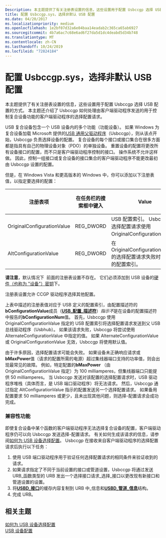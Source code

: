 ```yaml
---
Description: 本主题提供了有关注册表设置的信息，这些设置用于配置 Usbccgp 选择 USB 配置的方式。
title: 配置 Usbccgp.sys，选择非默认 USB 配置
ms.date: 04/20/2017
ms.localizationpriority: medium
ms.openlocfilehash: 1e2bf07d32a6e04baa14eadab2c365ca65ab6927
ms.sourcegitcommit: 4b7a6ac7c68e6ad6f27da5d1dc4deabd5d34b748
ms.translationtype: MT
ms.contentlocale: zh-CN
ms.lasthandoff: 10/24/2019
ms.locfileid: "72824184"
---
```

# <a name="configuring-usbccgpsys-to-select-a-non-default-usb-configuration"></a>配置 Usbccgp.sys，选择非默认 USB 配置


本主题提供了有关注册表设置的信息，这些设置用于配置 Usbccgp 选择 USB 配置的方式。 本主题还介绍了 Usbccgp 如何处理由客户端驱动程序发送的用于控制复合设备功能的客户端驱动程序的选择配置请求。




USB 复合设备包含一个 USB 设备内的多个功能（功能设备）。 如果 Windows 为复合设备加载 Microsoft 提供的[USB 通用父驱动程序](usb-common-class-generic-parent-driver.md)（Usbccgp），则从该点开始，Usbccgp 负责选择设备的配置。 复合设备的每个接口或接口集合在很多方面都是指具有自己的物理设备对象（PDO）的单独设备。 重置设备的配置将更改所有设备接口的配置，而不只是客户端驱动程序控制的接口。 操作系统不允许这样做。 因此，控制一组接口或复合设备的接口集合的客户端驱动程序不能更改最初由 Usbccgp 设置的配置。

但是，在 Windows Vista 和更高版本的 Windows 中，你可以添加以下注册表值，以指定要选择的配置：

| 注册表项               | 在任务栏的搜索框中键入       | Value                                                                                                          | 默认值 |
|----------------------------|------------|----------------------------------------------------------------------------------------------------------------|---------------|
| OriginalConfigurationValue | REG\_DWORD | USB 配置索引。 Usbccgp 对选择配置请求使用 OriginalConfigurationValue。 | 0             |
| AltConfigurationValue      | REG\_DWORD | 在 OriginalConfigurationValue 的选择配置请求失败时要使用的配置索引。      | 0             |

 

**请注意**，默认情况下  前面的注册表设置不存在。 它们必须添加到 USB 设备的[硬件（也称为 "设备"）密钥](https://docs.microsoft.com/windows-hardware/drivers/install/opening-a-device-s-hardware-key)下。

 

注册表设置允许 CCGP 驱动程序选择其他配置。

上表中描述的注册表值对应于 USB 定义的配置索引，由配置描述符的**bConfigurationValue**成员（[**USB\_配置\_描述符**](https://docs.microsoft.com/windows-hardware/drivers/ddi/usbspec/ns-usbspec-_usb_configuration_descriptor)）*指示不*是在设备的配置描述符中报告的**bConfigurationNum**值。 首先，Usbccgp 使用 OriginalConfigurationValue 指定的 USB 配置索引将选择配置请求发送到父 USB 总线驱动程序（Usbhub）。 如果该请求失败，Usbccgp 将尝试使用 AlternateConfigurationValue 中指定的值。 如果 AlternateConfigurationValue 或 OriginalConfigurationValue 无效，Usbccgp 将使用默认值。

由于许多原因，选择配置请求可能会失败。 如果设备未正确响应请求或**bMaxPower**值（请求的配置所需的电源）超过集线器端口支持的功率值，则会出现最常见的故障。 例如，特定配置的**bMaxPower** （由 OriginalConfigurationValue 指定）为 100 milliamperes，但集线器端口只能提供 50 milliamperes。 当 Usbccgp 发送对该配置的选择配置请求时，USB 驱动程序堆栈（具体而言，是 USB 端口驱动程序）将无法请求。 然后，Usbccgp 通过指定 AltConfigurationValue 指示的配置发送另一个选择配置请求。 如果备用配置要求 50 milliamperes 或更少，且未出现其他问题，则选择-配置请求会成功完成。

### <a href="" id="compatibility-feature"></a>兼容性功能

即使复合设备中某个函数的客户端驱动程序无法选择复合设备的配置，客户端驱动程序仍可以向 Usbccgp 发送选择-配置请求。 有关如何生成该请求的信息，请参阅[如何为 USB 设备选择配置](how-to-select-a-configuration-for-a-usb-device.md)。 Usbccgp 在接收来自客户端驱动程序的选择配置请求后执行以下任务：

1.  使用 USB 端口驱动程序用于验证任何选择配置请求的相同条件来验证收到的请求。
2.  如果请求指定了不同于当前设置的接口或管道设置，Usbccgp 将通过发送 URB\_函数类型的 URB 发出一个选择接口请求\_选择\_接口以更改现有新接口和管道设置的设置。
3.  将[**USBD\_接口**](https://docs.microsoft.com/windows-hardware/drivers/ddi/usb/ns-usb-_usbd_interface_information)的缓存内容复制到 URB 中\_信息和[**USBD\_管道\_信息**](https://docs.microsoft.com/windows-hardware/drivers/ddi/usb/ns-usb-_usbd_pipe_information)结构。
4.  完成 URB。

## <a name="related-topics"></a>相关主题
[如何为 USB 设备选择配置](how-to-select-a-configuration-for-a-usb-device.md)  
[USB 设备配置](configuring-usb-devices.md)  



